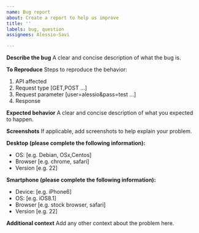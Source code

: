 ```yaml
---
name: Bug report
about: Create a report to help us improve
title: ''
labels: bug, question
assignees: Alessio-Savi

---
```


**Describe the bug**
A clear and concise description of what the bug is.

**To Reproduce**
Steps to reproduce the behavior:
1. API affected
2. Request type [GET,POST ...] 
3. Request parameter [user=alessio&pass=test ...]
4. Response

**Expected behavior**
A clear and concise description of what you expected to happen.

**Screenshots**
If applicable, add screenshots to help explain your problem.

**Desktop (please complete the following information):**
 - OS: [e.g. Debian, OSx,Centos]
 - Browser [e.g. chrome, safari]
 - Version [e.g. 22]

**Smartphone (please complete the following information):**
 - Device: [e.g. iPhone6]
 - OS: [e.g. iOS8.1]
 - Browser [e.g. stock browser, safari]
 - Version [e.g. 22]

**Additional context**
Add any other context about the problem here.
